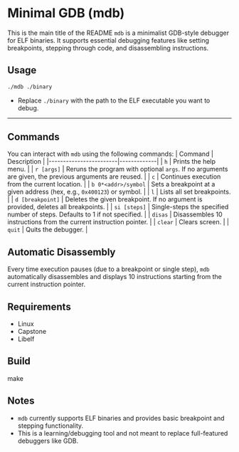 # Minimal GDB (mdb)
This is the main title of the README
`mdb` is a minimalist GDB-style debugger for ELF binaries. It supports essential debugging features like setting breakpoints, stepping through code, and disassembling instructions.

## Usage
```bash
./mdb ./binary
```
- Replace `./binary` with the path to the ELF executable you want to debug.
---

## Commands
You can interact with `mdb` using the following commands:
| Command               | Description |
|------------------------|-------------|
| `h`                   | Prints the help menu. |
| `r [args]`            | Reruns the program with optional `args`. If no arguments are given, the previous arguments are reused. |
| `c`                   | Continues execution from the current location. |
| `b 0*<addr>/symbol`   | Sets a breakpoint at a given address (hex, e.g., `0x400123`) or symbol. |
| `l`                   | Lists all set breakpoints. |
| `d [breakpoint]`      | Deletes the given breakpoint. If no argument is provided, deletes all breakpoints. |
| `si [steps]`          | Single-steps the specified number of steps. Defaults to 1 if not specified. |
| `disas`               | Disassembles 10 instructions from the current instruction pointer. |
| `clear`               | Clears screen. |
| `quit`                | Quits the debugger. |

## Automatic Disassembly
Every time execution pauses (due to a breakpoint or single step), `mdb` automatically disassembles and displays 10 instructions starting from the current instruction pointer.

## Requirements
- Linux
- Capstone
- Libelf

## Build
make

## Notes
- `mdb` currently supports ELF binaries and provides basic breakpoint and stepping functionality.
- This is a learning/debugging tool and not meant to replace full-featured debuggers like GDB.
